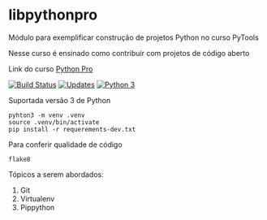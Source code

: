 # libpythonpro
Módulo para exemplificar construção de projetos Python no curso PyTools

Nesse curso é ensinado como contribuir com projetos de código aberto

Link do curso [Python Pro](https://www.python.pro.br)

[![Build Status](https://travis-ci.org/gelhen/libpythonpro.svg?branch=master)](https://travis-ci.org/gelhen/libpythonpro)
[![Updates](https://pyup.io/repos/github/gelhen/libpythonpro/shield.svg)](https://pyup.io/repos/github/gelhen/libpythonpro/)
[![Python 3](https://pyup.io/repos/github/gelhen/libpythonpro/python-3-shield.svg)](https://pyup.io/repos/github/gelhen/libpythonpro/)


Suportada versão 3 de Python

```console
pyhton3 -m venv .venv
source .venv/bin/activate
pip install -r requerements-dev.txt
```

Para conferir qualidade de código
````console
flake8
````

Tópicos a serem abordados:
 1. Git
 2. Virtualenv
 3. Pippython